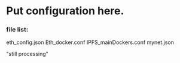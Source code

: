 # Put configuration here.

### file list:
eth_config.json
Eth_docker.conf
IPFS_mainDockers.conf
mynet.json

"still processing"
